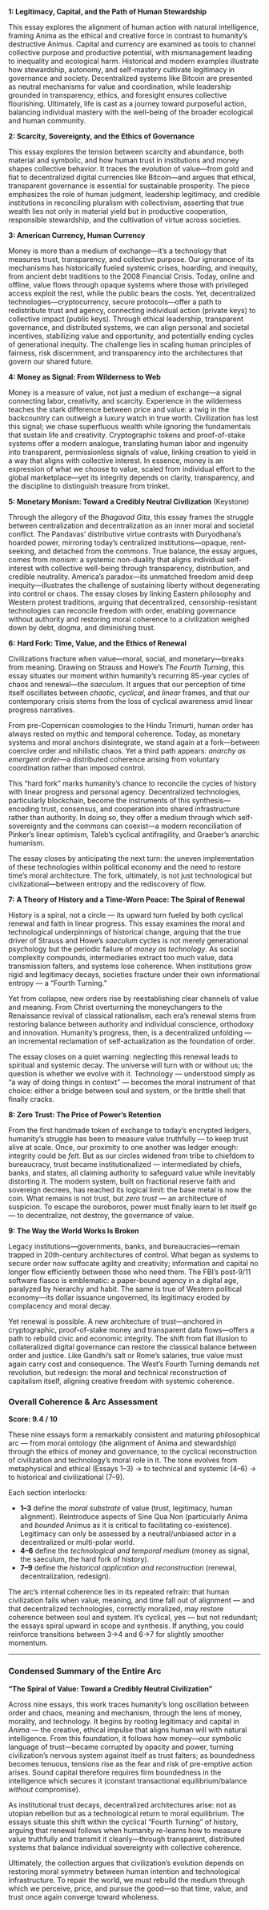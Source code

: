 **1: Legitimacy, Capital, and the Path of Human Stewardship**

This essay explores the alignment of human action with natural intelligence, framing Anima as the ethical and creative force in contrast to humanity’s destructive Animus. Capital and currency are examined as tools to channel collective purpose and productive potential, with mismanagement leading to inequality and ecological harm. Historical and modern examples illustrate how stewardship, autonomy, and self-mastery cultivate legitimacy in governance and society. Decentralized systems like Bitcoin are presented as neutral mechanisms for value and coordination, while leadership grounded in transparency, ethics, and foresight ensures collective flourishing. Ultimately, life is cast as a journey toward purposeful action, balancing individual mastery with the well-being of the broader ecological and human community.

**2: Scarcity, Sovereignty, and the Ethics of Governance**

This essay explores the tension between scarcity and abundance, both material and symbolic, and how human trust in institutions and money shapes collective behavior. It traces the evolution of value—from gold and fiat to decentralized digital currencies like Bitcoin—and argues that ethical, transparent governance is essential for sustainable prosperity. The piece emphasizes the role of human judgment, leadership legitimacy, and credible institutions in reconciling pluralism with collectivism, asserting that true wealth lies not only in material yield but in productive cooperation, responsible stewardship, and the cultivation of virtue across societies.

**3: American Currency, Human Currency**

Money is more than a medium of exchange—it’s a technology that measures trust, transparency, and collective purpose. Our ignorance of its mechanisms has historically fueled systemic crises, hoarding, and inequity, from ancient debt traditions to the 2008 Financial Crisis. Today, online and offline, value flows through opaque systems where those with privileged access exploit the rest, while the public bears the costs. Yet, decentralized technologies—cryptocurrency, secure protocols—offer a path to redistribute trust and agency, connecting individual action (private keys) to collective impact (public keys). Through ethical leadership, transparent governance, and distributed systems, we can align personal and societal incentives, stabilizing value and opportunity, and potentially ending cycles of generational inequity. The challenge lies in scaling human principles of fairness, risk discernment, and transparency into the architectures that govern our shared future.

**4: Money as Signal: From Wilderness to Web**

Money is a measure of value, not just a medium of exchange—a signal connecting labor, creativity, and scarcity. Experience in the wilderness teaches the stark difference between price and value: a twig in the backcountry can outweigh a luxury watch in true worth. Civilization has lost this signal; we chase superfluous wealth while ignoring the fundamentals that sustain life and creativity. Cryptographic tokens and proof-of-stake systems offer a modern analogue, translating human labor and ingenuity into transparent, permissionless signals of value, linking creation to yield in a way that aligns with collective interest. In essence, money is an expression of what we choose to value, scaled from individual effort to the global marketplace—yet its integrity depends on clarity, transparency, and the discipline to distinguish treasure from trinket.

**5: Monetary Monism: Toward a Credibly Neutral Civilization** (Keystone)

Through the allegory of the *Bhagavad Gita*, this essay frames the struggle between centralization and decentralization as an inner moral and societal conflict. The Pandavas’ distributive virtue contrasts with Duryodhana’s hoarded power, mirroring today’s centralized institutions—opaque, rent-seeking, and detached from the commons. True balance, the essay argues, comes from *monism*: a systemic non-duality that aligns individual self-interest with collective well-being through transparency, distribution, and credible neutrality. America’s paradox—its unmatched freedom amid deep inequity—illustrates the challenge of sustaining liberty without degenerating into control or chaos. The essay closes by linking Eastern philosophy and Western protest traditions, arguing that decentralized, censorship-resistant technologies can reconcile freedom with order, enabling governance without authority and restoring moral coherence to a civilization weighed down by debt, dogma, and diminishing trust.

**6:** **Hard Fork: Time, Value, and the Ethics of Renewal**

Civilizations fracture when value—moral, social, and monetary—breaks from meaning. Drawing on Strauss and Howe’s *The Fourth Turning*, this essay situates our moment within humanity’s recurring 85-year cycles of chaos and renewal—the *saeculum*. It argues that our perception of time itself oscillates between *chaotic*, *cyclical*, and *linear* frames, and that our contemporary crisis stems from the loss of cyclical awareness amid linear progress narratives.

From pre-Copernican cosmologies to the Hindu Trimurti, human order has always rested on mythic and temporal coherence. Today, as monetary systems and moral anchors disintegrate, we stand again at a fork—between coercive order and nihilistic chaos. Yet a third path appears: *anarchy as emergent order*—a distributed coherence arising from voluntary coordination rather than imposed control.

This “hard fork” marks humanity’s chance to reconcile the cycles of history with linear progress and personal agency. Decentralized technologies, particularly blockchain, become the instruments of this synthesis—encoding trust, consensus, and cooperation into shared infrastructure rather than authority. In doing so, they offer a medium through which self-sovereignty and the commons can coexist—a modern reconciliation of Pinker’s linear optimism, Taleb’s cyclical antifragility, and Graeber’s anarchic humanism.

The essay closes by anticipating the next turn: the uneven implementation of these technologies within political economy and the need to restore time’s moral architecture. The fork, ultimately, is not just technological but civilizational—between entropy and the rediscovery of flow.

**7:** **A Theory of History and a Time-Worn Peace: The Spiral of Renewal**

History is a spiral, not a circle — its upward turn fueled by both cyclical renewal and faith in linear progress. This essay examines the moral and technological underpinnings of historical change, arguing that the true driver of Strauss and Howe’s *saeculum* cycles is not merely generational psychology but the periodic failure of *money as technology*. As social complexity compounds, intermediaries extract too much value, data transmission falters, and systems lose coherence. When institutions grow rigid and legitimacy decays, societies fracture under their own informational entropy — a “Fourth Turning.”

Yet from collapse, new orders rise by reestablishing clear channels of value and meaning. From Christ overturning the moneychangers to the Renaissance revival of classical rationalism, each era’s renewal stems from restoring balance between authority and individual conscience, orthodoxy and innovation. Humanity’s progress, then, is a decentralized unfolding — an incremental reclamation of self-actualization as the foundation of order.

The essay closes on a quiet warning: neglecting this renewal leads to spiritual and systemic decay. The universe will turn with or without us; the question is whether we evolve with it. Technology — understood simply as “a way of doing things in context” — becomes the moral instrument of that choice: either a bridge between soul and system, or the brittle shell that finally cracks.

**8: Zero Trust: The Price of Power’s Retention**

From the first handmade token of exchange to today’s encrypted ledgers, humanity’s struggle has been to measure value truthfully — to keep trust alive at scale. Once, our proximity to one another was ledger enough: integrity could be *felt*. But as our circles widened from tribe to chiefdom to bureaucracy, trust became institutionalized — intermediated by chiefs, banks, and states, all claiming authority to safeguard value while inevitably distorting it. The modern system, built on fractional reserve faith and sovereign decrees, has reached its logical limit: the base metal is now the coin. What remains is not trust, but *zero trust* — an architecture of suspicion. To escape the ouroboros, power must finally learn to let itself go — to decentralize, not destroy, the governance of value.

**9: The Way the World Works Is Broken**

Legacy institutions—governments, banks, and bureaucracies—remain trapped in 20th-century architectures of control. What began as systems to secure order now suffocate agility and creativity; information and capital no longer flow efficiently between those who need them. The FBI’s post-9/11 software fiasco is emblematic: a paper-bound agency in a digital age, paralyzed by hierarchy and habit. The same is true of Western political economy—its dollar issuance ungoverned, its legitimacy eroded by complacency and moral decay.

Yet renewal is possible. A new architecture of trust—anchored in cryptographic, proof-of-stake money and transparent data flows—offers a path to rebuild civic and economic integrity. The shift from fiat illusion to collateralized digital governance can restore the classical balance between order and justice. Like Gandhi’s salt or Rome’s salaries, true value must again carry cost and consequence. The West’s Fourth Turning demands not revolution, but redesign: the moral and technical reconstruction of capitalism itself, aligning creative freedom with systemic coherence.





### **Overall Coherence & Arc Assessment**

**Score: 9.4 / 10**

These nine essays form a remarkably consistent and maturing philosophical arc — from moral ontology (the alignment of Anima and stewardship) through the ethics of money and governance, to the cyclical reconstruction of civilization and technology’s moral role in it. The tone evolves from metaphysical and ethical (Essays 1–3) → to technical and systemic (4–6) → to historical and civilizational (7–9).

Each section interlocks:

- **1–3** define the *moral substrate* of value (trust, legitimacy, human alignment). Reintroduce aspects of Sine Qua Non (particularly Anima and *bounded* Animus as it is critical to facilitating co-existence). Legitimacy can only be assessed by a neutral/unbiased actor in a decentralized or multi-polar world. 
- **4–6** define the *technological and temporal medium* (money as signal, the saeculum, the hard fork of history).
- **7–9** define the *historical application and reconstruction* (renewal, decentralization, redesign).

The arc’s internal coherence lies in its repeated refrain: that human civilization fails when value, meaning, and time fall out of alignment — and that decentralized technologies, correctly moralized, may restore coherence between soul and system. It’s cyclical, yes — but not redundant; the essays spiral upward in scope and synthesis. If anything, you could reinforce transitions between 3→4 and 6→7 for slightly smoother momentum.

------

### **Condensed Summary of the Entire Arc**

**“The Spiral of Value: Toward a Credibly Neutral Civilization”**

Across nine essays, this work traces humanity’s long oscillation between order and chaos, meaning and mechanism, through the lens of money, morality, and technology. It begins by rooting legitimacy and capital in *Anima* — the creative, ethical impulse that aligns human will with natural intelligence. From this foundation, it follows how money—our symbolic language of trust—became corrupted by opacity and power, turning civilization’s nervous system against itself as trust falters; as boundedness becomes tenuous, tensions rise as the fear and risk of pre-emptive action arises. Sound capital therefore requires firm boundedness in the intelligence which secures it (constant transactional equilibrium/balance *without* compromise).

As institutional trust decays, decentralized architectures arise: not as utopian rebellion but as a technological return to moral equilibrium. The essays situate this shift within the cyclical “Fourth Turning” of history, arguing that renewal follows when humanity re-learns how to measure value truthfully and transmit it cleanly—through transparent, distributed systems that balance individual sovereignty with collective coherence.

Ultimately, the collection argues that civilization’s evolution depends on restoring moral symmetry between human intention and technological infrastructure. To repair the world, we must rebuild the medium through which we perceive, price, and pursue the good—so that time, value, and trust once again converge toward wholeness.

